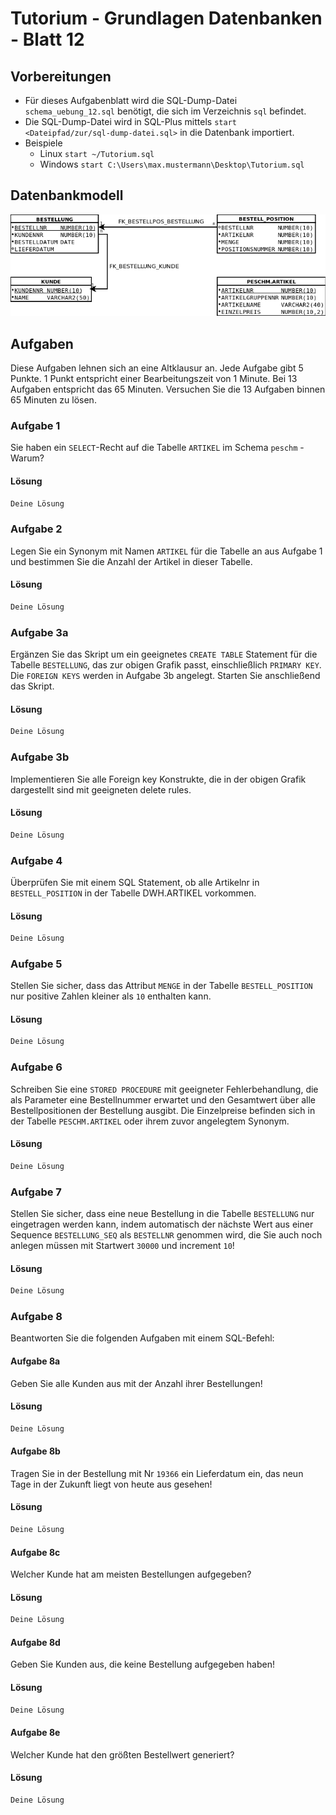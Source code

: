 # Tutorium - Grundlagen Datenbanken - Blatt 12


## Vorbereitungen
* Für dieses Aufgabenblatt wird die SQL-Dump-Datei `schema_uebung_12.sql` benötigt, die sich im Verzeichnis `sql` befindet.
* Die SQL-Dump-Datei wird in SQL-Plus mittels `start <Dateipfad/zur/sql-dump-datei.sql>` in die Datenbank importiert.
* Beispiele
  * Linux `start ~/Tutorium.sql`
  * Windows `start C:\Users\max.mustermann\Desktop\Tutorium.sql`

## Datenbankmodell
![Datenbankmodell](./img/schema_uebung_12.png)

## Aufgaben
Diese Aufgaben lehnen sich an eine Altklausur an. Jede Aufgabe gibt 5 Punkte. 1 Punkt entspricht einer Bearbeitungszeit von 1 Minute. Bei 13 Aufgaben entspricht das 65 Minuten. Versuchen Sie die 13 Aufgaben binnen 65 Minuten zu lösen.

### Aufgabe 1
Sie haben ein `SELECT`-Recht auf die Tabelle `ARTIKEL` im Schema `peschm` - Warum?

#### Lösung
```sql
Deine Lösung
```

### Aufgabe 2
Legen Sie ein Synonym mit Namen `ARTIKEL` für die Tabelle an aus Aufgabe 1 und bestimmen Sie die Anzahl der Artikel in dieser Tabelle.

#### Lösung
```sql
Deine Lösung
```

### Aufgabe 3a
Ergänzen Sie das Skript um ein geeignetes `CREATE TABLE` Statement für die Tabelle `BESTELLUNG`, das zur obigen Grafik passt, einschließlich `PRIMARY KEY`. Die `FOREIGN KEYS`  werden in Aufgabe 3b angelegt. Starten Sie anschließend das Skript.

#### Lösung
```sql
Deine Lösung
```

### Aufgabe 3b
Implementieren Sie alle Foreign key Konstrukte, die in der obigen Grafik dargestellt sind mit geeigneten delete rules.

#### Lösung
```sql
Deine Lösung
```

### Aufgabe 4
Überprüfen Sie mit einem SQL Statement, ob alle Artikelnr in `BESTELL_POSITION` in der Tabelle DWH.ARTIKEL vorkommen.

#### Lösung
```sql
Deine Lösung
```

### Aufgabe 5
Stellen Sie sicher, dass das Attribut `MENGE` in der Tabelle `BESTELL_POSITION` nur positive Zahlen kleiner als `10` enthalten kann.

#### Lösung
```sql
Deine Lösung
```

### Aufgabe 6
Schreiben Sie eine `STORED PROCEDURE` mit geeigneter Fehlerbehandlung, die als Parameter eine Bestellnummer erwartet und den Gesamtwert über alle Bestellpositionen der Bestellung ausgibt. Die Einzelpreise befinden sich in der Tabelle `PESCHM.ARTIKEL` oder ihrem zuvor angelegtem Synonym.

#### Lösung
```sql
Deine Lösung
```

### Aufgabe 7
Stellen Sie sicher, dass eine neue Bestellung in die Tabelle `BESTELLUNG` nur eingetragen werden kann, indem automatisch der nächste Wert aus einer Sequence `BESTELLUNG_SEQ` als `BESTELLNR` genommen wird, die Sie auch noch anlegen müssen mit Startwert `30000` und increment `10`!

#### Lösung
```sql
Deine Lösung
```

### Aufgabe 8
Beantworten Sie die folgenden Aufgaben mit einem SQL-Befehl:

#### Aufgabe 8a
Geben Sie alle Kunden aus mit der Anzahl ihrer Bestellungen!

#### Lösung
```sql
Deine Lösung
```

#### Aufgabe 8b
Tragen Sie in der Bestellung mit Nr `19366` ein Lieferdatum ein, das neun Tage in der Zukunft liegt von heute aus gesehen!

#### Lösung
```sql
Deine Lösung
```

#### Aufgabe 8c
Welcher Kunde hat am meisten Bestellungen aufgegeben?

#### Lösung
```sql
Deine Lösung
```

#### Aufgabe 8d
Geben Sie Kunden aus, die keine Bestellung aufgegeben haben!

#### Lösung
```sql
Deine Lösung
```

#### Aufgabe 8e
Welcher Kunde hat den größten Bestellwert generiert?

#### Lösung
```sql
Deine Lösung
```

